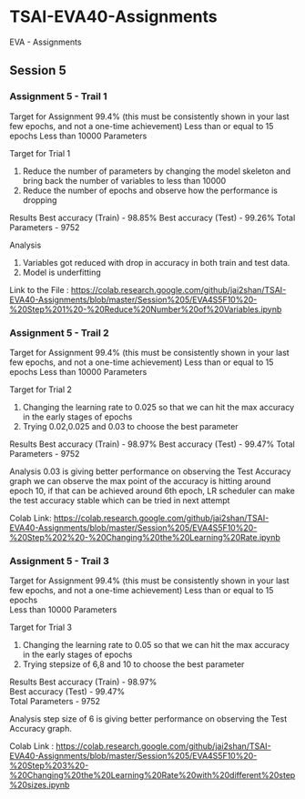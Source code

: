 # TSAI-EVA40-Assignments
EVA - Assignments

## Session 5

### Assignment 5 - Trail 1
Target for Assignment
99.4% (this must be consistently shown in your last few epochs, and not a one-time achievement) Less than or equal to 15 epochs
Less than 10000 Parameters

Target for Trial 1
1) Reduce the number of parameters by changing the model skeleton and bring back the number of variables to less than 10000
2) Reduce the number of epochs and observe how the performance is dropping

Results
Best accuracy (Train) - 98.85%
Best accuracy (Test) - 99.26%
Total Parameters - 9752

Analysis
1) Variables got reduced with drop in accuracy in both train and test data.
2) Model is underfitting

Link to the File : https://colab.research.google.com/github/jai2shan/TSAI-EVA40-Assignments/blob/master/Session%205/EVA4S5F10%20-%20Step%201%20-%20Reduce%20Number%20of%20Variables.ipynb

### Assignment 5 - Trail 2
Target for Assignment
99.4% (this must be consistently shown in your last few epochs, and not a one-time achievement) Less than or equal to 15 epochs
Less than 10000 Parameters

Target for Trial 2
1) Changing the learning rate to 0.025 so that we can hit the max accuracy in the early stages of epochs
2) Trying 0.02,0.025 and 0.03 to choose the best parameter

Results
Best accuracy (Train) - 98.97%
Best accuracy (Test) - 99.47%
Total Parameters - 9752

Analysis
0.03 is giving better performance on observing the Test Accuracy graph we can observe the max point of the accuracy is hitting around epoch 10, if that can be achieved around 6th epoch, LR scheduler can make the test accuracy stable which can be tried in next attempt

Colab Link: https://colab.research.google.com/github/jai2shan/TSAI-EVA40-Assignments/blob/master/Session%205/EVA4S5F10%20-%20Step%202%20-%20Changing%20the%20Learning%20Rate.ipynb

### Assignment 5 - Trail 3   
Target for Assignment
99.4% (this must be consistently shown in your last few epochs, and not a one-time achievement)
Less than or equal to 15 epochs      
Less than 10000 Parameters

Target for Trial 3
 1) Changing the learning rate to 0.05 so that we can hit the max accuracy in the early stages of epochs   
 2) Trying stepsize of 6,8 and 10 to choose the best parameter

Results
Best accuracy (Train) - 98.97%    
Best accuracy (Test) - 99.47%    
Total Parameters - 9752

Analysis
step size of 6 is giving better performance on observing the Test Accuracy graph.

Colab Link : https://colab.research.google.com/github/jai2shan/TSAI-EVA40-Assignments/blob/master/Session%205/EVA4S5F10%20-%20Step%203%20-%20Changing%20the%20Learning%20Rate%20with%20different%20step%20sizes.ipynb
